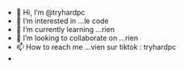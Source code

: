 - 👋 Hi, I’m @tryhardpc
- 👀 I’m interested in ...le code
- 🌱 I’m currently learning ...rien
- 💞️ I’m looking to collaborate on ...rien
- 📫 How to reach me ...vien sur tiktok : tryhardpc
- 
